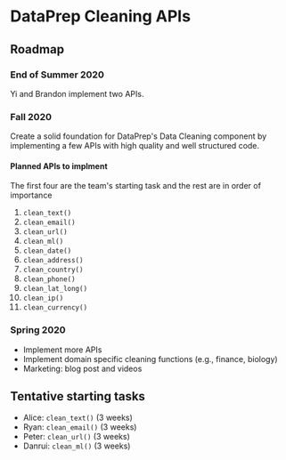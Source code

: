 # DataPrep Cleaning APIs

## Roadmap

### End of Summer 2020

Yi and Brandon implement two APIs.

### Fall 2020

Create a solid foundation for DataPrep's Data Cleaning component by implementing a few APIs with high quality and well structured code.

#### Planned APIs to implment

The first four are the team's starting task and the rest are in order of importance

1. `clean_text()`
2. `clean_email()`
3. `clean_url()`
4. `clean_ml()`
5. `clean_date()`
6. `clean_address()`
7. `clean_country()`
8. `clean_phone()`
9. `clean_lat_long()`
10. `clean_ip()`
11. `clean_currency()`

### Spring 2020

* Implement more APIs
* Implement domain specific cleaning functions (e.g., finance, biology)
* Marketing: blog post and videos


## Tentative starting tasks

* Alice: `clean_text()` (3 weeks)
* Ryan: `clean_email()` (3 weeks)
* Peter: `clean_url()` (3 weeks)
* Danrui: `clean_ml()` (3 weeks)
